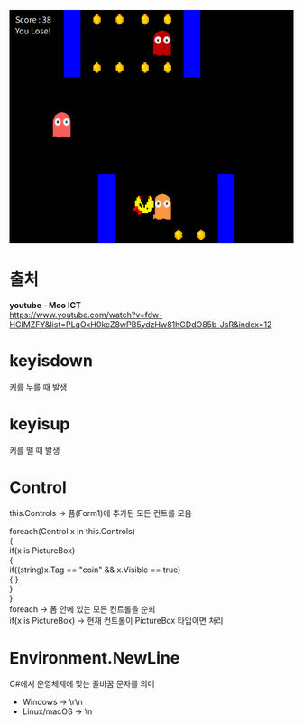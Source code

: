 ![화면이미지](Resources/screen01.png)

# 출처
**youtube - Moo ICT**  <br>
https://www.youtube.com/watch?v=fdw-HGIMZFY&list=PLqOxH0kcZ8wPB5ydzHw81hGDdO85b-JsR&index=12

# keyisdown
키를 누를 때 발생

# keyisup
키를 뗄 때 발생

# Control 
this.Controls → 폼(Form1)에 추가된 모든 컨트롤 모음

foreach(Control x in this.Controls) <br>
{<br>
    if(x is PictureBox)<br>
    {<br>
        if((string)x.Tag == "coin" && x.Visible == true)<br>
        { }<br>
    }<br>
}<br>
foreach → 폼 안에 있는 모든 컨트롤을 순회 <br>
if(x is PictureBox) → 현재 컨트롤이 PictureBox 타입이면 처리<br>

# Environment.NewLine
C#에서 운영체제에 맞는 줄바꿈 문자를 의미
- Windows → \r\n
- Linux/macOS → \n